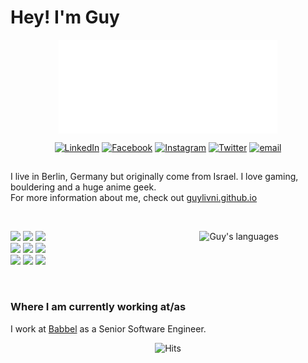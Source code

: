 
<h1>Hey! I'm Guy</h1>
<p align="center">
  <img align="center" src="https://github.com/GuyLivni/GuyLivni/blob/master/hello.gif" width="350px" height="150px">
</p>
<p align="center">
  <a href="https://www.linkedin.com/in/guylivni/" target="_blank"><img alt="LinkedIn" src="https://img.shields.io/badge/-LinkedIn-blue?logo=linkedin&logoColor=blue&labelColor=white" /></a>
  <a href="https://www.facebook.com/guy.livni.9" target="_blank"><img alt="Facebook" src="https://img.shields.io/badge/-Facebook-blue?logo=facebook&labelColor=white" /></a>
  <a href="https://www.instagram.com/guylivni/" target="_blank"><img alt="Instagram" src="https://img.shields.io/badge/-Instagram-blue?logo=Instagram&labelColor=white" /></a>
  <a href="https://twitter.com/guy_livni" target="_blank"><img alt="Twitter" src="https://img.shields.io/badge/-Twitter-blue?logo=Twitter&labelColor=white" /></a>
  <a href="mailto:guylivni@gmail.com?subject=Hello!" target="_blank"><img alt="email" src="https://img.shields.io/badge/-Gmail-blue?logo=Gmail&labelColor=white" /></a>
</p><!-- Badges by https://shields.io/ -->

##
I live in Berlin, Germany but originally come from Israel. I love gaming, bouldering and a huge anime geek.<br/>
For more information about me, check out <a href="https://guylivni.github.io/">guylivni.github.io</a></p>

<br/>
<p>
<!--   <img width="50%" align="right" alt="Guy's github stats" src="https://github-readme-stats.vercel.app/api?username=GuyLivni&show_icons=true&theme=cobalt&hide_rank=true" /> -->
<img width="40%" align="right" src="https://github-readme-stats.vercel.app/api/top-langs/?username=GuyLivni&hide_langs_below=1" alt="Guy's languages" /> 
  <code><img width="14%" src="https://www.vectorlogo.zone/logos/reactjs/reactjs-ar21.svg"></code>
  <code><img width="14%" src="https://www.vectorlogo.zone/logos/javascript/javascript-ar21.svg"></code>
  <code><img width="14%" src="https://www.vectorlogo.zone/logos/nodejs/nodejs-ar21.svg"></code>
  <br />
  <code><img width="14%" src="https://www.vectorlogo.zone/logos/amazon_aws/amazon_aws-ar21.svg"></code>
  <code><img width="14%" src="https://www.vectorlogo.zone/logos/jestjsio/jestjsio-ar21.svg"></code>
  <code><img width="14%" src="https://www.vectorlogo.zone/logos/js_webpack/js_webpack-ar21.svg"></code>
  <br />
  <code><img width="14%" src="https://www.vectorlogo.zone/logos/w3_html5/w3_html5-ar21.svg"></code>
  <code><img width="14%" src="https://www.vectorlogo.zone/logos/gatsbyjs/gatsbyjs-ar21.svg"></code>
  <code><img width="14%" src="https://www.vectorlogo.zone/logos/travis-ci/travis-ci-ar21.svg"></code>
</p>
<br />

### Where I am currently working at/as
<p> I work at <a href="https://www.babbel.com">Babbel</a> as a Senior Software Engineer.<br/>

<p align="center">
  <img src="https://hits.seeyoufarm.com/api/count/incr/badge.svg?url=https://github.com/GuyLivni" alt="Hits" />
</p>
